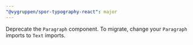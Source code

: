 ```yaml
---
"@vygruppen/spor-typography-react": major
---
```


Deprecate the `Paragraph` component. To migrate, change your `Paragraph` imports to `Text` imports.

